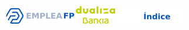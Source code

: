 [![EmpleaFP](../../img/logos/empleafp.png)](../../index.html)
[![Dualiza Bankia](../../img/logos/dualiza.png)](https://www.dualizabankia.com/)
[![Índice](../indice.png)](./index.html)
